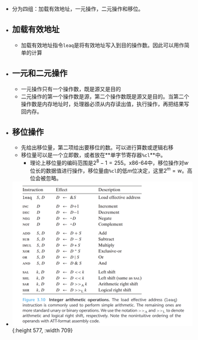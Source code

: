 - 分为四组：加载有效地址，一元操作，二元操作和移位。
- ## 加载有效地址
	- 加载有效地址指令`leaq`是将有效地址写入到目的操作数。因此可以用作简单的计算
- ## 一元和二元操作
	- 一元操作只有一个操作数，既是源又是目的
	- 二元操作的第一个操作数是源，第二个操作数既是源又是目的。当第二个操作数是内存地址时，处理器必须从内存读出值，执行操作，再把结果写回内存。
- ## 移位操作
	- 先给出移位量，第二项给出要移位的数。可以进行算数或逻辑右移
	- 移位量可以是一个立即数，或者放在**单字节寄存器`%cl`**中。
		- 理论上移位量的编码范围是$2^8-1=255$。x86-64中，移位操作对$w$位长的数据值进行操作，移位量由`%cl`的低$m$位决定，这里$2^m=w$。高位会被忽略。
- ![image.png](../assets/image_1653125031937_0.png){:height 577, :width 709}